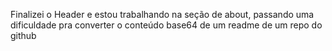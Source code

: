 Finalizei o Header e estou trabalhando na seção de about, passando uma dificuldade pra converter o conteúdo base64 de um readme de um repo do github
